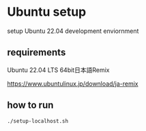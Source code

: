 # Ubuntu setup
setup Ubuntu 22.04 development enviornment

## requirements
Ubuntu 22.04 LTS 64bit日本語Remix

https://www.ubuntulinux.jp/download/ja-remix

## how to run
```
./setup-localhost.sh
```
